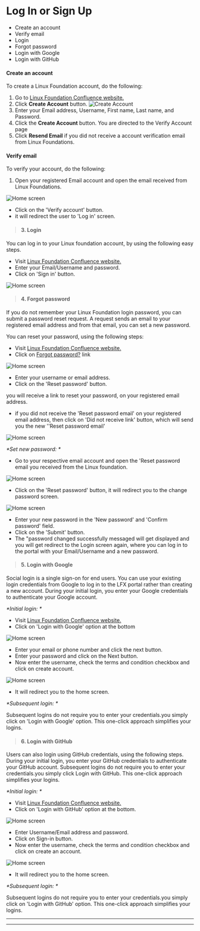 # Log In or Sign Up

<ul><li>Create an account</li><li>Verify email</li><li>Login</li><li>Forgot password</li><li>Login with Google</li><li>Login with GitHub</li></ul>

####  **Create an account**

To create a Linux Foundation account, do the following:

1. Go to [Linux Foundation Confluence website.](https://console.dev.itx.linuxfoundation.org/#/)
2. Click <b>Create Account</b> button. ![Create Account](imgs/create_account.png)
3. Enter your Email address, Username, First name, Last name, and Password.
4. Click the <b>Create Account</b> button. You are directed to the Verify Account page
5. Click <b>Resend Email</b> if you did not receive a account verification email from Linux Foundations.

####  **Verify email**

To verify your account, do the following:

1. Open your registered Email account and open the email received from Linux Foundations.

![Home screen](./imgs/3.png)

- Click on the 'Verify account' button.
- it will redirect the user to 'Log in' screen.


>#### 3. **Login**

You can log in to your Linux foundation account, by using the following easy steps.

- Visit [Linux Foundation Confluence website.](https://console.dev.itx.linuxfoundation.org/#/)
- Enter your Email/Username and password.
- Click on 'Sign in' button.

![Home screen](./imgs/4.png)

>#### 4. **Forgot password**

If you do not remember your Linux Foundation login password, you can submit a password reset request. A request sends an email to your registered email address and from that email, you can set a new password.

You can reset your password, using the following steps:

- Visit [Linux Foundation Confluence website.](https://console.dev.itx.linuxfoundation.org/#/)
- Click on [Forgot password?](https://linuxfoundation-dev.auth0.com/login/?state=g6Fo2SBxei12M2tXYVVMUDdFenR5UTExeEhMZGFGeDlNWmhtM6N0aWTZIHM4dTh2SjhkRlY0cEp4clY4OTlUdHZfSlR0aWJSMGlFo2NpZNkgN0R4dDJva3cxeVRSZ3BxNXBqNk1mbURrMFJGdlphZ0M&client=7Dxt2okw1yTRgpq5pj6MfmDk0RFvZagC&protocol=oauth2&prompt=login&response_type=token%20id_token&redirect_uri=https:%2F%2Fconsole.dev.itx.linuxfoundation.org&scope=manage:projects%20read:projects%20manage:domains%20manage:forwards%20manage:github%20manage:groupsio&audience=https:%2F%2Fapi.dev.itx.linuxfoundation.org%2F&nonce=k7O7GkEu8H3qQA8qxARpvhZqQ06Q6QC.&auth0Client=eyJuYW1lIjoiYXV0aDAuanMiLCJ2ZXJzaW9uIjoiOS4xMC4xIn0%3D) link 

![Home screen](./imgs/5.png)

- Enter your username or email address. 
- Click on the 'Reset password' button.

you will receive a link to reset your password, on your registered email address.

- if you did not receive the 'Reset password email' on your registered email address, then click on 'Did not receive link' button, which will send you the new ''Reset password email'

![Home screen](./imgs/6.png)


_*Set new password: *_

- Go to your respective email account and open the 'Reset password email you received from the Linux foundation.

![Home screen](./imgs/8.png)

- Click on the 'Reset password' button, it will redirect you to the change password screen.

![Home screen](./imgs/10.png)

- Enter your new password in the 'New password' and 'Confirm password' field.
- Click on the 'Submit' button.
- The "password changed successfully messaged will get displayed and you will get redirect to the Login screen again, where you can log in to the portal with your Email/Username and a new password.

>#### 5. **Login with Google**

Social login is a single sign-on for end users. You can use your existing login credentials from Google to log in to the LFX portal rather than creating a new account. During your initial login, you enter your Google credentials to authenticate your Google account. 

 _*Initial login: *_

- Visit [Linux Foundation Confluence website.](https://console.dev.itx.linuxfoundation.org/#/)
- Click on 'Login with Google' option at the bottom

![Home screen](./imgs/11.png)

- Enter your email or phone number and click the next button.
- Enter your password and click on the Next button.
- Now enter the username, check the terms and condition checkbox and click on create account.

![Home screen](./imgs/13.jpg)

- It will redirect you to the home screen.


_*Subsequent login: *_

Subsequent logins do not require you to enter your credentials.you simply click on 'Login with Google' option. This one-click approach simplifies your logins.

>#### 6. **Login with GitHub**

Users can also login using GitHub credentials, using the following steps. During your initial login, you enter your GitHub credentials to authenticate your GitHub account. Subsequent logins do not require you to enter your credentials.you simply click Login with GitHub. This one-click approach simplifies your logins.

_*Initial login: *_

- Visit [Linux Foundation Confluence website.](https://console.dev.itx.linuxfoundation.org/#/)
- Click on 'Login with GitHub' option at the bottom.

![Home screen](./imgs/14.jpg)

- Enter Username/Email address and password.
- Click on Sign-in button.
- Now enter the username, check the terms and condition checkbox and click on create an account.

![Home screen](./imgs/13.jpg)

- It will redirect you to the home screen.


_*Subsequent login: *_

Subsequent logins do not require you to enter your credentials.you simply click on 'Login with GitHub' option. This one-click approach simplifies your logins.

---
---
